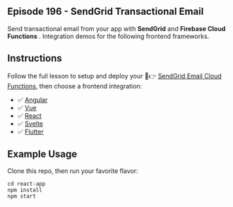 ## Episode 196 - SendGrid Transactional Email

Send transactional email from your app with **SendGrid** and **Firebase Cloud Functions** . Integration demos for the following frontend frameworks.


## Instructions

Follow the full lesson to setup and deploy your 📧👉 [SendGrid Email Cloud Functions](https://fireship.io/lessons/sendgrid-transactional-email-guide/), then choose a frontend integration: 

- ✅ [Angular](https://fireship.io/snippets/sendgrid-angular/)
- ✅ [Vue](https://fireship.io/snippets/sendgrid-vue/)
- ✅ [React](https://fireship.io/snippets/sendgrid-react/)
- ✅ [Svelte](https://fireship.io/snippets/sendgrid-svelte/)
- ✅ [Flutter](https://fireship.io/snippets/sendgrid-flutter/)

## Example Usage

Clone this repo, then run your favorite flavor:

```
cd react-app
npm install
npm start
```
